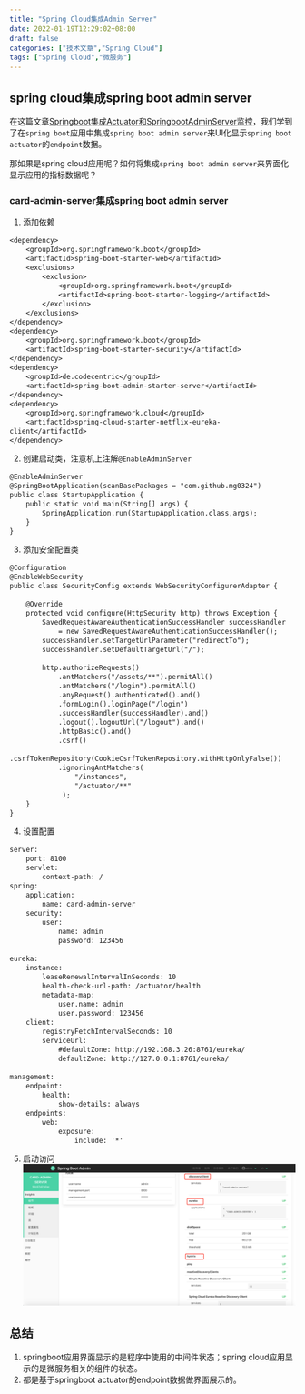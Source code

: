 ```yaml
---
title: "Spring Cloud集成Admin Server"
date: 2022-01-19T12:29:02+08:00
draft: false
categories: ["技术文章","Spring Cloud"]
tags: ["Spring Cloud","微服务"]
---
```


## spring cloud集成spring boot admin server 
在这篇文章[Springboot集成Actuator和SpringbootAdminServer监控](https://www.kancloud.cn/mangomei/deepstudy/2568509)，我们学到了在`spring boot`应用中集成`spring boot admin server`来UI化显示`spring boot actuator`的`endpoint`数据。

那如果是spring cloud应用呢？如何将集成`spring boot admin server`来界面化显示应用的指标数据呢？

### card-admin-server集成spring boot admin server
1. 添加依赖
~~~
<dependency>
    <groupId>org.springframework.boot</groupId>
    <artifactId>spring-boot-starter-web</artifactId>
    <exclusions>
        <exclusion>
            <groupId>org.springframework.boot</groupId>
            <artifactId>spring-boot-starter-logging</artifactId>
        </exclusion>
    </exclusions>
</dependency>
<dependency>
    <groupId>org.springframework.boot</groupId>
    <artifactId>spring-boot-starter-security</artifactId>
</dependency>
<dependency>
    <groupId>de.codecentric</groupId>
    <artifactId>spring-boot-admin-starter-server</artifactId>
</dependency>
<dependency>
    <groupId>org.springframework.cloud</groupId>
    <artifactId>spring-cloud-starter-netflix-eureka-client</artifactId>
</dependency>
~~~
2. 创建启动类，注意机上注解`@EnableAdminServer`
~~~
@EnableAdminServer
@SpringBootApplication(scanBasePackages = "com.github.mg0324")
public class StartupApplication {
    public static void main(String[] args) {
        SpringApplication.run(StartupApplication.class,args);
    }
}
~~~
3. 添加安全配置类
~~~
@Configuration
@EnableWebSecurity
public class SecurityConfig extends WebSecurityConfigurerAdapter {

    @Override
    protected void configure(HttpSecurity http) throws Exception {
        SavedRequestAwareAuthenticationSuccessHandler successHandler
            = new SavedRequestAwareAuthenticationSuccessHandler();
        successHandler.setTargetUrlParameter("redirectTo");
        successHandler.setDefaultTargetUrl("/");

        http.authorizeRequests()
            .antMatchers("/assets/**").permitAll()
            .antMatchers("/login").permitAll()
            .anyRequest().authenticated().and()
            .formLogin().loginPage("/login")
            .successHandler(successHandler).and()
            .logout().logoutUrl("/logout").and()
            .httpBasic().and()
            .csrf()
            .csrfTokenRepository(CookieCsrfTokenRepository.withHttpOnlyFalse())
            .ignoringAntMatchers(
                "/instances",
                "/actuator/**"
             );
    }
}
~~~
4. 设置配置
~~~
server:
    port: 8100
    servlet:
        context-path: /
spring:
    application:
        name: card-admin-server
    security:
        user:
            name: admin
            password: 123456

eureka:
    instance:
        leaseRenewalIntervalInSeconds: 10
        health-check-url-path: /actuator/health
        metadata-map:
            user.name: admin
            user.password: 123456
    client:
        registryFetchIntervalSeconds: 10
        serviceUrl:
            #defaultZone: http://192.168.3.26:8761/eureka/
            defaultZone: http://127.0.0.1:8761/eureka/

management:
    endpoint:
        health:
            show-details: always
    endpoints:
        web:
            exposure:
                include: '*'
~~~
5. 启动访问
![](/mb/images/sc/watch/adminServer.png)

## 总结
1. springboot应用界面显示的是程序中使用的中间件状态；spring cloud应用显示的是微服务相关的组件的状态。
2. 都是基于springboot actuator的endpoint数据做界面展示的。
